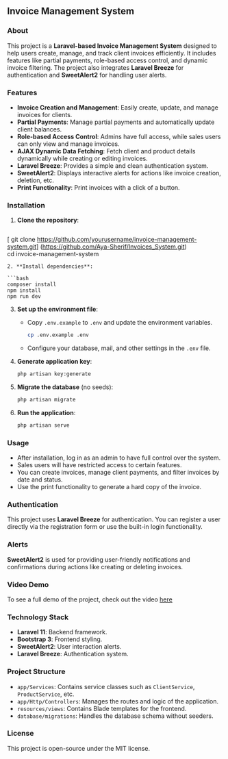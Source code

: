 ## Invoice Management System

### About

This project is a **Laravel-based Invoice Management System** designed to help users create, manage, and track client invoices efficiently. It includes features like partial payments, role-based access control, and dynamic invoice filtering. The project also integrates **Laravel Breeze** for authentication and **SweetAlert2** for handling user alerts.

### Features

- **Invoice Creation and Management**: Easily create, update, and manage invoices for clients.
- **Partial Payments**: Manage partial payments and automatically update client balances.
- **Role-based Access Control**: Admins have full access, while sales users can only view and manage invoices.
- **AJAX Dynamic Data Fetching**: Fetch client and product details dynamically while creating or editing invoices.
- **Laravel Breeze**: Provides a simple and clean authentication system.
- **SweetAlert2**: Displays interactive alerts for actions like invoice creation, deletion, etc.
- **Print Functionality**: Print invoices with a click of a button.

### Installation

1. **Clone the repository**:
   
   ```bash
[   git clone https://github.com/yourusername/invoice-management-system.git]
(https://github.com/Aya-Sherif/Invoices_System.git)   
cd invoice-management-system
   ```
2. **Install dependencies**:
   
   ```bash
   composer install
   npm install
   npm run dev
   ```

3. **Set up the environment file**:
   
   - Copy `.env.example` to `.env` and update the environment variables.
     
     ```bash
     cp .env.example .env
     ```
   
   - Configure your database, mail, and other settings in the `.env` file.

4. **Generate application key**:
   
   ```bash
   php artisan key:generate
   ```

5. **Migrate the database** (no seeds):
   
   ```bash
   php artisan migrate
   ```

6. **Run the application**:
   
   ```bash
   php artisan serve
   ```

### Usage

- After installation, log in as an admin to have full control over the system.
- Sales users will have restricted access to certain features.
- You can create invoices, manage client payments, and filter invoices by date and status.
- Use the print functionality to generate a hard copy of the invoice.

### Authentication

This project uses **Laravel Breeze** for authentication. You can register a user directly via the registration form or use the built-in login functionality.

### Alerts

**SweetAlert2** is used for providing user-friendly notifications and confirmations during actions like creating or deleting invoices.

### Video Demo

To see a full demo of the project, check out the video [here](#) 



### Technology Stack

- **Laravel 11**: Backend framework.
- **Bootstrap 3**: Frontend styling.
- **SweetAlert2**: User interaction alerts.
- **Laravel Breeze**: Authentication system.

### Project Structure

- `app/Services`: Contains service classes such as `ClientService`, `ProductService`, etc.
- `app/Http/Controllers`: Manages the routes and logic of the application.
- `resources/views`: Contains Blade templates for the frontend.
- `database/migrations`: Handles the database schema without seeders.

### License

This project is open-source under the MIT license.
